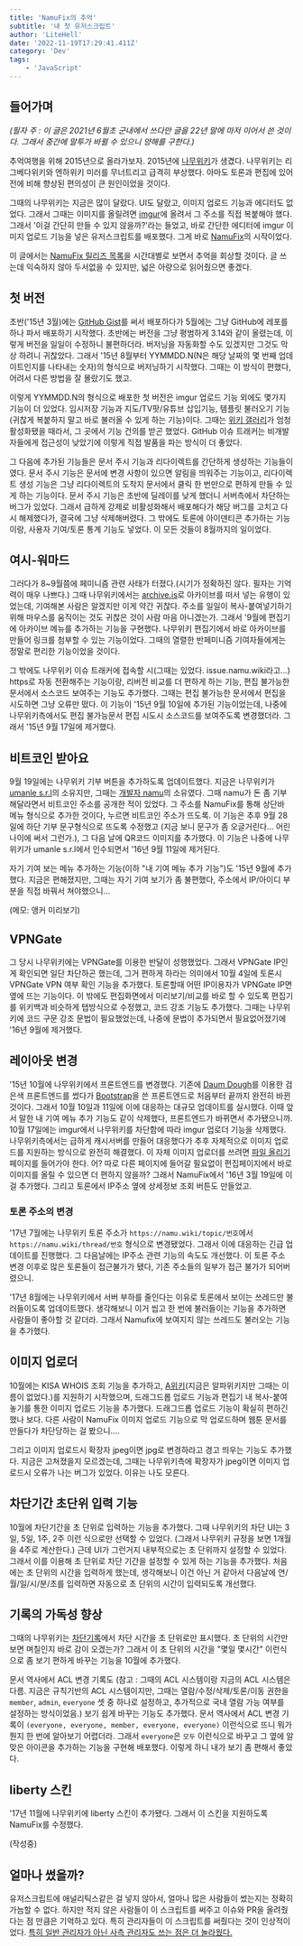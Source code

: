 ```yaml
---
title: 'NamuFix의 추억'
subtitle: '내 첫 유저스크립트'
author: 'LiteHell'
date: '2022-11-19T17:29:41.411Z'
category: 'Dev'
tags:
    - 'JavaScript'
---
```

## 들어가며
*(필자 주 : 이 글은 2021년 6월초 군내에서 쓰다만 글을 22년 말에 마저 이어서 쓴 것이다. 그래서 중간에 말투가 바뀔 수 있으니 양해를 구한다.)*

추억여행을 위해 2015년으로 올라가보자. 2015년에 [나무위키](https://namu.wiki)가 생겼다. 나무위키는 리그베다위키와 엔하위키 미러를 무너트리고 급격히 부상했다. 아마도 토론과 편집에 있어 전에 비해 향상된 편의성이 큰 원인이었을 것이다.
 
그때의 나무위키는 지금은 많이 달랐다. UI도 달랐고, 이미지 업로드 기능과 에디터도 없었다. 그래서 그때는 이미지를 올릴려면 [imgur](https://imgur.com)에 올려서 그 주소를 직접 복붙해야 했다. 그래서 '이걸 간단히 만들 수 있지 않을까?'라는 들었고, 바로 간단한 에디터에 imgur 이미지 업로드 기능을 넣은 유저스크립트를 배포했다. 그게 바로 [NamuFix](https://github.com/litehell/namufix)의 시작이었다.

이 글에서는 [NamuFix 릴리즈 목록](https://github.com/LiteHell/NamuFix/releases)을 시간대별로 보면서 추억을 회상할 것이다. 글 쓰는데 익숙하지 않아 두서없을 수 있지만, 넓은 아량으로 읽어줬으면 좋겠다.
 

## 첫 버전
초반('15년 3월)에는 [GitHub Gist](https://gist.github.com)를 써서 배포하다가 5월에는 그냥 GitHub에 레포를 하나 파서 배포하기 시작했다. 초반에는 버전을 그냥 평범하게 3.14와 같이 올렸는데, 이렇게 버전을 일일이 수정하니 불편하더라. 버저닝을 자동화할 수도 있겠지만 그것도 막상 하려니 귀찮았다. 그래서 '15년 8월부터 YYMMDD.N(N은 해당 날짜의 몇 번째 업데이트인지를 나타내는 숫자)의 형식으로 버저닝하기 시작했다. 그때는 이 방식이 편했다, 어려서 다른 방법을 잘 몰랐기도 했고.
 
이렇게 YYMMDD.N의 형식으로 배포한 첫 버전은 imgur 업로드 기능 외에도 몇가지 기능이 더 있었다. 임시저장 기능과 지도/TV팟/유튜브 삽입기능, 템플릿 불러오기 기능(귀찮게 복붙하지 말고 바로 불러올 수 있게 하는 기능)이다. 그때는 [위키 갤러리](https://gall.dcinside.com/dcwiki)가 엄청 활성화됐을 때라서, 그 곳에서 기능 건의를 받곤 했었다. GitHub 이슈 트래커는 비개발자들에게 접근성이 낮았기에 이렇게 직접 발품을 파는 방식이 더 좋았다.
 
그 다음에 추가된 기능들은 문서 주시 기능과 리다이렉트를 간단하게 생성하는 기능들이였다. 문서 주시 기능은 문서에 변경 사항이 있으면 알림을 띄워주는 기능이고, 리다이렉트 생성 기능은 그냥 리다이렉트의 도착지 문서에서 클릭 한 번만으로 편하게 만들 수 있게 하는 기능이다. 문서 주시 기능은 초반에 딜레이를 낮게 했더니 서버측에서 차단하는 버그가 있었다. 그래서 급하게 강제로 비활성화해서 배포해다가 해당 버그를 고치고 다시 해제했다가, 결국에 그냥 삭제해버렸다. 그 밖에도 토론에 아이덴티콘 추가하는 기능이랑, 사용자 기여/토론 통계 기능도 넣었다. 이 모든 것들이 8월까지의 일이었다.
 
## 여시-워마드
그러다가 8~9월쯤에 페미니즘 관련 사태가 터졌다.(시기가 정확하진 않다. 필자는 기억력이 매우 나쁘다.) 그때 나무위키에서는 [archive.is](https://archive.is)로 아카이브를 떠서 넣는 유행이 있었는데, 기여해본 사람은 알겠지만 이게 약간 귀찮다. 주소를 일일이 복사-붙여넣기하기 위해 마우스를 움직이는 것도 귀찮은 것이 사람 마음 아니겠는가. 그래서 '9월에 편집기에 아카이브 메뉴를 추가하는 기능을 구현했다. 나무위키 편집기에서 바로 아카이브를 만들어 링크를 첨부할 수 있는 기능이었다. 그때의 열렬한 반페미니즘 기여자들에게는 정말로 편리한 기능이었을 것이다.

그 밖에도 나무위키 이슈 트래커에 접속할 시(그때는 있었다. issue.namu.wiki라고...) https로 자동 전환해주는 기능이랑, 리버전 비교를 더 편하게 하는 기능, 편집 불가능한 문서에서 소스코드 보여주는 기능도 추가했다. 그때는 편집 불가능한 문서에서 편집을 시도하면 그냥 오류만 떴다. 이 기능이 '15년 9월 10일에 추가된 기능이었는데, 나중에 나무위키측에서도 편집 불가능문서 편집 시도시 소스코드를 보여주도록 변경했더라. 그래서 '15년 9월 17일에 제거했다.

## 비트코인 받아요
9월 19일에는 나무위키 기부 버튼을 추가하도록 업데이트했다. 지금은 나무위키가 [umanle s.r.l](https://umanle.net/)의 소유지만, 그때는 [개발자 namu](https://namu.wiki/w/사용자:namu)의 소유였다. 그때 namu가 돈 좀 기부해달라면서 비트코인 주소를 공개한 적이 있었다. 그 주소를 NamuFix를 통해 상단바 메뉴 형식으로 추가한 것이다, 누르면 비트코인 주소가 뜨도록. 이 기능은 추후 9월 28일에 하단 기부 문구형식으로 뜨도록 수정했고 (지금 보니 문구가 좀 오글거린다... 어린 나이에 써서 그런가.), 그 다음 날에 QR코드 이미지를 추가했다. 이 기능은 나중에 나무위키가 umanle s.r.l에서 인수되면서 '16년 9월 11일에 제거된다.

자기 기여 보는 메뉴 추가하는 기능(이하 "내 기여 메뉴 추가 기능")도 '15년 9월에 추가했다. 지금은 편해졌지만, 그때는 자기 기여 보기가 좀 불편했다, 주소에서 IP/아이디 부분을 직접 바꿔서 쳐야했으니...

 (메모: 앵커 미리보기)
 
## VPNGate
그 당시 나무위키에는 VPNGate를 이용한 반달이 성행했었다. 그래서 VPNGate IP인 게 확인되면 일단 차단하곤 했는데, 그거 편하게 하라는 의미에서 10월 4일에 토론시 VPNGate VPN 여부 확인 기능을 추가했다. 토론할때 어떤 IP이용자가 VPNGate IP면 옆에 뜨는 기능이다. 이 밖에도 편집화면에서 미리보기/비교를 바로 할 수 있도록 편집기를 위키백과 비슷하게 탭방식으로 수정했고, 코드 강조 기능도 추가했다. 그때는 나무위키에 코드 구문 강조 문법이 필요했었는데, 나중에 문법이 추가되면서 필요없어졌기에 '16년 9월에 제거했다.

## 레이아웃 변경
'15년 10월에 나무위키에서 프론트엔드를 변경했다. 기존에 [Daum Dough](https://github.com/daumcorp/Dough)를 이용한 검은색 프론트엔드를 썼다가 [Bootstrap](https://getbootstrap.com)을 쓴 프론트엔드로 처음부터 끝까지 완전히 바뀐 것이다. 그래서 10월 10일과 11일에 이에 대응하는 대규모 업데이트를 실시했다. 이때 앞서 말한 내 기여 메뉴 추가 기능도 같이 삭제했다, 프론트엔드가 바뀌면서 추가됐으니까.
10월 17일에는 imgur에서 나무위키를 차단함에 따라 imgur 업로더 기능을 삭제했다. 나무위키측에서는 급하게 캐시서버를 만들어 대응했다가 추후 자체적으로 이미지 업로드를 지원하는 방식으로 완전히 해결했다.
이 자체 이미지 업로더를 쓰려면 [파일 올리기](https://namu.wiki/Upload) 페이지를 들어가야 한다. 어? 따로 다른 페이지에 들어갈 필요없이 편집페이지에서 바로 이미지를 올릴 수 있으면 더 편하지 않을까? 그래서 NamuFix에서 '16년 3월 19일에 이걸 추가했다. 그리고 토론에서 IP주소 옆에 상세정보 조회 버튼도 만들었고.

### 토론 주소의 변경
'17년 7월에는 나무위키 토론 주소가 `https://namu.wiki/topic/번호`에서 `https://namu.wiki/thread/번호` 형식으로 변경됐었다. 그래서 이에 대응하는 긴급 업데이트를 진행했다. 그 다음날에는 IP주소 관련 기능의 속도도 개선했다.
이 토론 주소 변경 이후로 많은 토론들이 접근불가가 됐다, 기존 주소들의 일부가 접근 불가가 되어버렸으니.

'17년 8월에는 나무위키에서 서버 부하를 줄인다는 이유로 토론에서 보이는 쓰레드만 불러들이도록 업데이트했다. 생각해보니 이거 씹고 한 번에 불러들이는 기능을 추가하면 사람들이 좋아할 것 같더라. 그래서 Namufix에 보여지지 않는 쓰레드도 불러오는 기능을 추가했다.

## 이미지 업로더
10월에는 KISA WHOIS 조회 기능을 추가하고, [A위키](https://awiki.theseed.io)(지금은 알파위키지만 그때는 이름이 없었다.)를 지원하기 시작했으며, 드래그드롭 업로드 기능과 편집기 내 복사-붙여놓기를 통한 이미지 업로드 기능을 추가했다. 드래그드롭 업로드 기능이 확실히 편하긴 했나 보다. 다른 사람이 NamuFix 이미지 업로드 기능으로 막 업로드하며 웹툰 문서를 만들다가 차단당하는 걸 봤으니....

그리고 이미지 업로드시 확장자 jpeg이면 jpg로 변경하라고 경고 띄우는 기능도 추가했다. 지금은 고쳐졌을지 모르겠는데, 그때는 나무위키측에 확장자가 jpeg이면 이미지 업로드시 오류가 나는 버그가 있었다. 이유는 나도 모른다.

## 차단기간 초단위 입력 기능
10월에 차단기간을 초 단위로 입력하는 기능을 추가했다. 그때 나무위키의 차단 UI는 3일, 5일, 1주, 2주 이런 식으로만 선택할 수 있었다. (그래서 나무위키 규정을 보면 1개월을 4주로 계산한다.) 근데 UI가 그런거지 내부적으로는 초 단위까지 설정할 수 있었다. 그래서 이를 이용해 초 단위로 차단 기간을 설정할 수 있게 하는 기능을 추가했다. 처음에는 초 단위의 시간을 입력하게 했는데, 생각해보니 이건 아닌 거 같아서 다음날에 연/월/일/시/분/초를 입력하면 자동으로 초 단위의 시간이 입력되도록 개선했다.

## 기록의 가독성 향상
그때의 나무위키는 [차단기록](https://namu.wiki/BlockHistory)에서 차단 시간을 초 단위로만 표시했다. 초 단위의 시간만 보면 며칠인지 바로 감이 오겠는가? 그래서 이 초 단위의 시간을 "몇일 몇시간" 이런식으로 좀 보기 편하게 바꾸는 기능을 10월에 추가했다.

문서 역사에서 ACL 변경 기록도 (참고 : 그때의 ACL 시스템이랑 지금의 ACL 시스템은 다름. 지금은 규칙기반의 ACL 시스템이지만, 그때는 열람/수정/삭제/토론/이동 권한을 `member`, `admin`, `everyone` 셋 중 하나로 설정하고, 추가적으로 국내 열람 가능 여부를 설정하는 방식이었음.) 보기 쉽게 바꾸는 기능도 추가했다. 문서 역사에서 ACL 변경 기록이 `(everyone, everyone, member, everyone, everyone)` 이런식으로 뜨니 뭐가 뭔지 한 번에 알아보기 어렵더라. 그래서 `everyone`은 `모두` 이런식으로 바꾸고 그 옆에 알맞은 아이콘을 추가하는 기능을 구현해 배포했다. 이렇게 하니 내가 보기 좀 편해서 좋았다.

## liberty 스킨
'17년 11월에 나무위키에 liberty 스킨이 추가됐다. 그래서 이 스킨을 지원하도록 NamuFix를 수정했다.





(작성중)






## 얼마나 썼을까?
유저스크립트에 애널리틱스같은 걸 넣지 않아서, 얼마나 많은 사람들이 썼는지는 정확히 가늠할 수 없다. 하지만 적지 않은 사람들이 이 스크립트를 써주고 이슈와 PR을 올려줬다는 점 만큼은 기억하고 있다. 특히 관리자들이 이 스크립트를 써줬다는 것이 인상적이었다. [특히 일반 관리자가 아닌 사측 관리자도 쓰는 점은 더 놀라웠다.](https://board.namu.wiki/b/report/773522)